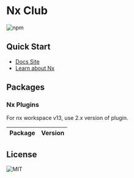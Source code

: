 # Nx Club

![npm](https://img.shields.io/npm/v/nx?label=nx%20version)

## Quick Start

- [Docs Site](/docs)
- [Learn about Nx](https://nx.dev/)

## Packages

### Nx Plugins

For nx workspace v13, use 2.x version of plugin.

| Package                                             |Version                                                                                     |
| --------------------------------------------------- | :------------------------------------------------------------------------------------------ |

## License

![MIT](LICENSE)